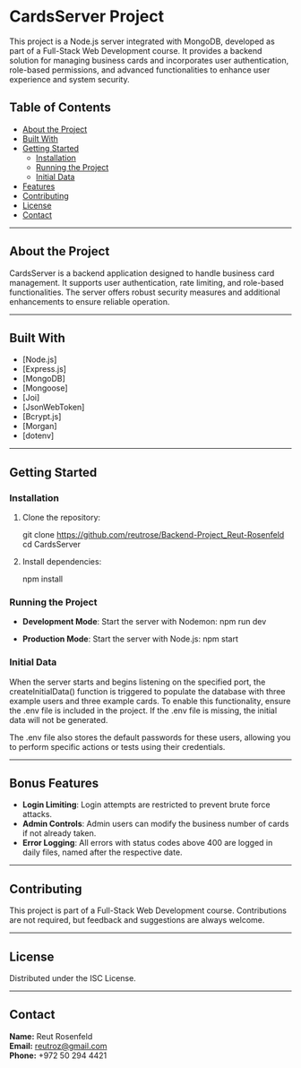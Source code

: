 # CardsServer Project

This project is a Node.js server integrated with MongoDB, developed as part of a Full-Stack Web Development course. It provides a backend solution for managing business cards and incorporates user authentication, role-based permissions, and advanced functionalities to enhance user experience and system security.

## Table of Contents

- [About the Project](#about-the-project)
- [Built With](#built-with)
- [Getting Started](#getting-started)
  - [Installation](#installation)
  - [Running the Project](#running-the-project)
  - [Initial Data](#initial-data)
- [Features](#features)
- [Contributing](#contributing)
- [License](#license)
- [Contact](#contact)

---

## About the Project

CardsServer is a backend application designed to handle business card management. It supports user authentication, rate limiting, and role-based functionalities. The server offers robust security measures and additional enhancements to ensure reliable operation.

---

## Built With

- [Node.js]
- [Express.js]
- [MongoDB]
- [Mongoose]
- [Joi]
- [JsonWebToken]
- [Bcrypt.js]
- [Morgan]
- [dotenv]

---

## Getting Started

### Installation

1. Clone the repository:

   git clone https://github.com/reutrose/Backend-Project_Reut-Rosenfeld  
   cd CardsServer

2. Install dependencies:

   npm install

### Running the Project

- **Development Mode**: Start the server with Nodemon:
  npm run dev

- **Production Mode**: Start the server with Node.js:
  npm start

### Initial Data

When the server starts and begins listening on the specified port, the createInitialData() function is triggered to populate the database with three example users and three example cards. To enable this functionality, ensure the .env file is included in the project. If the .env file is missing, the initial data will not be generated.

The .env file also stores the default passwords for these users, allowing you to perform specific actions or tests using their credentials.

---

## Bonus Features

- **Login Limiting**: Login attempts are restricted to prevent brute force attacks.
- **Admin Controls**: Admin users can modify the business number of cards if not already taken.
- **Error Logging**: All errors with status codes above 400 are logged in daily files, named after the respective date.

---

## Contributing

This project is part of a Full-Stack Web Development course. Contributions are not required, but feedback and suggestions are always welcome.

---

## License

Distributed under the ISC License.

---

## Contact

**Name:** Reut Rosenfeld  
**Email:** reutroz@gmail.com  
**Phone:** +972 50 294 4421
